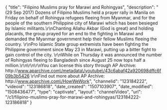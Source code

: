 {
    "title": "Filipino Muslims pray for Marawi and Rohingyas",
    "description": "(29 Sep 2017) Dozens of Filipino Muslims held a prayer rally in Manila on Friday on behalf of Rohingya refugees fleeing from Myanmar, and for the people of the southern Philippine city of Marawi which has been besieged by Islamic militants.\r\nChanting Allahu Akbar (God is great) and holding placards, the group prayed for an end to the fighting in Marawi and demanded the Myanmar government help their fellow Muslims fleeing the country.   \r\nPro Islamic State group extremists have been fighting the Philippine government since May 23 in Marawi, putting up a bitter fight to gain control of the city. \r\nWhile on Thursday it was announced the number of Rohingyas fleeing to Bangladesh since August 25 now tops half a million.\r\n\r\n\r\nYou can license this story through AP Archive: http:\/\/www.aparchive.com\/metadata\/youtube\/43c6abaf42a920698dffc6f09b3b5426 \r\nFind out more about AP Archive: http:\/\/www.aparchive.com\/HowWeWork",
    "channelid": "123184222",
    "videoid": "123186818",
    "date_created": "1507103907",
    "date_modified": "1508436477",
    "type": "captivate",
    "layout": "channelVideo",
    "url": "\/c1\/filipino-muslims-pray-for-marawi-and-rohingyas\/123184222-123186818"
}